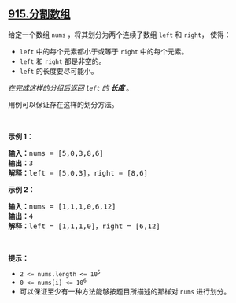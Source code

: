 ## [915.分割数组](https://leetcode.cn/problems/partition-array-into-disjoint-intervals/)
<p>给定一个数组&nbsp;<code>nums</code>&nbsp;，将其划分为两个连续子数组&nbsp;<code>left</code>&nbsp;和&nbsp;<code>right</code>，&nbsp;使得：</p>

<ul>
	<li><code>left</code>&nbsp;中的每个元素都小于或等于&nbsp;<code>right</code>&nbsp;中的每个元素。</li>
	<li><code>left</code> 和&nbsp;<code>right</code>&nbsp;都是非空的。</li>
	<li><code>left</code> 的长度要尽可能小。</li>
</ul>

<p><em>在完成这样的分组后返回&nbsp;<code>left</code>&nbsp;的&nbsp;<strong>长度&nbsp;</strong></em>。</p>

<p>用例可以保证存在这样的划分方法。</p>

<p>&nbsp;</p>

<p><strong>示例 1：</strong></p>

<pre>
<strong>输入：</strong>nums = [5,0,3,8,6]
<strong>输出：</strong>3
<strong>解释：</strong>left = [5,0,3]，right = [8,6]
</pre>

<p><strong>示例 2：</strong></p>

<pre>
<strong>输入：</strong>nums = [1,1,1,0,6,12]
<strong>输出：</strong>4
<strong>解释：</strong>left = [1,1,1,0]，right = [6,12]
</pre>

<p>&nbsp;</p>

<p><strong>提示：</strong></p>

<ul>
	<li><code>2 &lt;= nums.length &lt;= 10<sup>5</sup></code></li>
	<li><code>0 &lt;= nums[i] &lt;= 10<sup>6</sup></code></li>
	<li>可以保证至少有一种方法能够按题目所描述的那样对 <code>nums</code> 进行划分。</li>
</ul>
